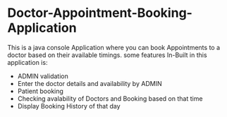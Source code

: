 # Doctor-Appointment-Booking-Application

This is a java console Application where you can book Appointments to a doctor based on their available timings. some features In-Built in this application is:

- ADMIN validation
- Enter the doctor details and availability by ADMIN
- Patient booking
- Checking avalability of Doctors and Booking based on that time
- Display Booking History of that day
